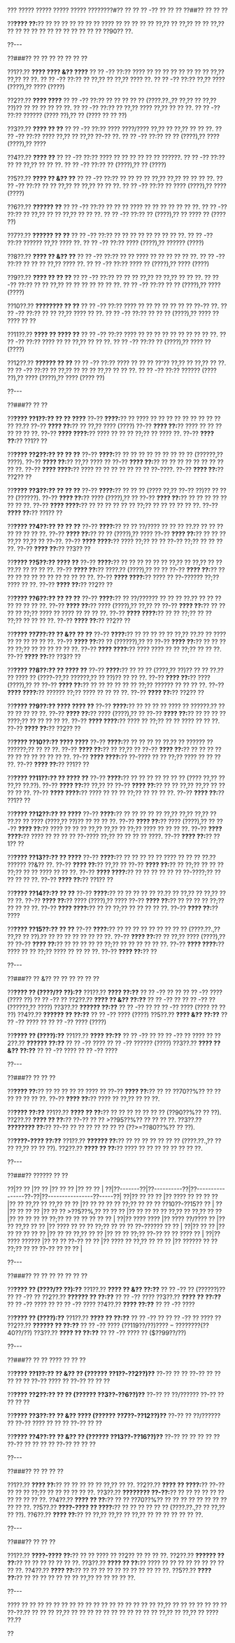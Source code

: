 ??? ????? ????? ????? ????? ????????#?? ?? ?? ?? -?? ?? ?? ??
??##?? ?? ?? ??

??**???? ??:**?? ?? ?? ?? ?? ?? ?? ?? ???? ?? ?? ?? ?? ?? ??,?? ?? ??,?? ?? ?? ??,?? ?? ?? ?? ?? ?? ?? ?? ?? ?? ?? ?? ?? ??90?? ??.

??---

??###?? ?? ?? ?? ?? ?? ?? ??

??1??.?? **???? ???? &?? ????**
??  ?? -?? ??:?? ???? ?? ?? ?? ?? ?? ?? ?? ?? ??,?? ??,?? ?? ??.
??  ?? -?? ??:?? ?? ??,?? ?? ??,?? ???? ??.
??  ?? -?? ??:?? ??,?? ???? (????),?? ???? (????)

??2??.?? **???? ????**
??  ?? -?? ??:?? ?? ?? ?? ?? ?? (????.??.,?? ??,?? ?? ??,?? ??)?? ?? ?? ?? ?? ?? ??.
??  ?? -?? ??:?? ?? ??,?? ???? ??,?? ?? ?? ??.
??  ?? -?? ??:?? ?????? (???? ??),?? ?? (???? ?? ?? ??)

??3??.?? **???? ?? ??**
??  ?? -?? ??:?? ???? ????/???? ??,?? ?? ??,?? ?? ?? ??.
??  ?? -?? ??:?? ???? ??,?? ?? ??,?? ??-?? ??.
??  ?? -?? ??:?? ?? ?? (????),?? ???? (????),?? ????

??4??.?? **???? ??**
??  ?? -?? ??:?? ???? ?? ?? ?? ?? ?? ?? ??????.
??  ?? -?? ??:?? ?? ?? ??,?? ?? ?? ??.
??  ?? -?? ??:?? ?? (????),?? ?? (????)

??5??.?? **???? ?? &?? ??**
??  ?? -?? ??:?? ?? ?? ?? ?? ??,?? ??,?? ?? ?? ?? ??.
??  ?? -?? ??:?? ?? ?? ??,?? ?? ??,?? ?? ?? ??.
??  ?? -?? ??:?? ?? ???? (????),?? ???? (????)

??6??.?? **?????? ??**
??  ?? -?? ??:?? ?? ?? ?? ???? ?? ?? ?? ?? ?? ?? ??.
??  ?? -?? ??:?? ?? ??,?? ?? ?? ??,?? ?? ?? ??.
??  ?? -?? ??:?? ?? (????),?? ?? ???? ?? (???? ??)

??7??.?? **?????? ?? ??**
??  ?? -?? ??:?? ?? ?? ?? ?? ?? ?? ?? ?? ??.
??  ?? -?? ??:?? ?????? ??,?? ???? ??.
??  ?? -?? ??:?? ???? (????),?? ?????? (????)

??8??.?? **???? ?? &?? ??**
??  ?? -?? ??:?? ?? ?? ???? ?? ?? ?? ?? ?? ??.
??  ?? -?? ??:?? ?? ?? ?? ??,?? ???? ??.
??  ?? -?? ??:?? ???? ?? (????),?? ???? (????)

??9??.?? **???? ?? ?? ??**
??  ?? -?? ??:?? ?? ?? ?? ??,?? ?? ??,?? ?? ?? ??.
??  ?? -?? ??:?? ?? ?? ??,?? ?? ?? ?? ?? ?? ?? ??.
??  ?? -?? ??:?? ?? ?? (????),?? ???? (????)

??10??.?? **???????? ?? ??**
??   ?? -?? ??:?? ???? ?? ?? ?? ?? ?? ?? ?? ??-?? ??.
??   ?? -?? ??:?? ?? ?? ??,?? ???? ?? ??.
??   ?? -?? ??:?? ?? ?? ?? (????),?? ???? ?? ???? ?? ??

??11??.?? **???? ?? ???? ??**
??   ?? -?? ??:?? ???? ?? ?? ?? ?? ?? ?? ?? ?? ?? ??.
??   ?? -?? ??:?? ???? ?? ?? ??,?? ?? ?? ??.
??   ?? -?? ??:?? ?? (????),?? ???? ?? (????)

??12??.?? **?????? ?? ??**
??   ?? -?? ??:?? ???? ?? ?? ?? ??'?? ??,?? ?? ??,?? ?? ??.
??   ?? -?? ??:?? ?? ??,?? ?? ?? ?? ??,?? ?? ?? ??.
??   ?? -?? ??:?? ?????? (???? ??),?? ???? (????),?? ???? (???? ??)

??---

??###?? ?? ??

??**???? ??1??:?? ?? ?? ????**
??-?? **????:**?? ?? ???? ?? ?? ?? ?? ?? ?? ?? ?? ?? ?? ??.?? 
??-?? **???? ??:**?? ?? ??,?? ???? (????)
??-?? **???? ??:**?? ???? ?? ?? ?? ?? ?? ?? ??.
??-?? **???? ????:**?? ???? ?? ?? ?? ??;?? ?? ???? ??.
??-?? **???? ??:**?? ??1?? ??

??**???? ??2??:?? ?? ?? ??**
??-?? **????:**?? ?? ?? ?? ?? ?? ?? ?? ?? ?? (??????,?? ????).
??-?? **???? ??:**?? ??,?? ???? ??
??-?? **???? ??:**?? ?? ?? ?? ?? ?? ?? ?? ?? ?? ??.
??-?? **???? ????:**?? ???? ?? ?? ?? ?? ?? ?? ?? ??-????.
??-?? **???? ??:**?? ??2?? ??

??**???? ??3??:?? ?? ?? ??**
??-?? **????:**?? ?? ?? ?? (???? ??,?? ??-?? ??)?? ?? ?? ?? (??????).
??-?? **???? ??:**?? ???? (????),?? ??
??-?? **???? ??:**?? ?? ?? ?? ?? ?? ?? ?? ??.
??-?? **???? ????:**?? ?? ?? ?? ?? ?? ?? ??;?? ?? ?? ?? ?? ?? ??.
??-?? **???? ??:**?? ??1?? ??

??**???? ??4??:?? ?? ?? ??**
??-?? **????:**?? ?? ?? ??/???? ?? ?? ?? ??.?? ?? ?? ?? ?? ?? ?? ?? ??.
??-?? **???? ??:**?? ?? ?? (????),?? ????
??-?? **???? ??:**?? ?? ?? ?? ??,?? ??,?? ?? ??-??.
??-?? **???? ????:**?? ???? ??;?? ?? ?? ??-?? ??;?? ?? ?? ?? ??.
??-?? **???? ??:**?? ??3?? ??

??**???? ??5??:?? ???? ??**
??-?? **????:**?? ?? ?? ?? ?? ?? ?? ??,?? ?? ??,?? ?? ?? ??.?? ?? ?? ?? ??.
??-?? **???? ??:**?? ????.?? (????),?? ?? ??
??-?? **???? ??:**?? ?? ?? ?? ?? ?? ?? ?? ?? ?? ?? ?? ??.
??-?? **???? ????:**?? ???? ?? ??-?????? ??;?? ???? ?? ??.
??-?? **???? ??:**?? ??2?? ??

??**???? ??6??:?? ?? ?? ??**
??-?? **????:**?? ?? ??/?????? ?? ?? ?? ??.?? ?? ?? ?? ?? ?? ?? ?? ??.
??-?? **???? ??:**?? ???? (????),?? ??,?? ??
??-?? **???? ??:**?? ?? ?? ?? ?? ??;?? ???? ?? ???? ?? ?? ?? ??.
??-?? **???? ????:**?? ?? ?? ??;?? ?? ?? ??;?? ?? ?? ?? ??.
??-?? **???? ??:**?? ??2?? ??

??**???? ??7??:?? ?? &?? ?? ??**
??-?? **????:**?? ?? ?? ?? ?? ?? ??,?? ??.?? ?? ???? ?? ?? ?? ?? ?? ??.
??-?? **???? ??:**?? ?? (??????),?? ??
??-?? **???? ??:**?? ?? ?? ?? ?? ??;?? ?? ?? ?? ?? ?? ??.
??-?? **???? ????:**?? ???? ???? ?? ?? ??;?? ?? ?? ??.
??-?? **???? ??:**?? ??3?? ??

??**???? ??8??:?? ?? ???? ??**
??-?? **????:**?? ?? ?? ?? (????,?? ??)?? ?? ?? ??.?? ?? ???? ?? (????-??,?? ??????,?? ?? ??)?? ?? ?? ??.
??-?? **???? ??:**?? ???? (????),?? ??
??-?? **???? ??:**?? ?? ?? ?? ?? ?? ?? ??;?? ?????? ?? ?? ?? ??.
??-?? **???? ????:**?? ?????? ??;?? ???? ?? ?? ?? ??.
??-?? **???? ??:**?? ??2?? ??

??**???? ??9??:?? ???? ???? ??**
??-?? **????:**?? ?? ?? ?? ?? ???? ?? ??????.?? ?? ?? ?? ?? ?? ??.
??-?? **???? ??:**?? ???? (????),?? ??
??-?? **???? ??:**?? ?? ?? ?? ?? ????;?? ?? ?? ?? ?? ??.
??-?? **???? ????:**?? ???? ?? ??;?? ?? ?? ???? ?? ?? ??.
??-?? **???? ??:**?? ??2?? ??

??**???? ??10??:?? ???? ????**
??-?? **????:**?? ?? ?? ?? ?? ??.?? ?? ?????? ?? ??????;?? ?? ?? ??.
??-?? **???? ??:**?? ?? ??,?? ??
??-?? **???? ??:**?? ?? ?? ?? ?? ?? ?? ?? ?? ?? ?? ?? ??.
??-?? **???? ????:**?? ??-???? ?? ?? ??;?? ???? ?? ?? ?? ??.
??-?? **???? ??:**?? ??1?? ??

??**???? ??11??:?? ?? ???? ??**
??-?? **????:**?? ?? ?? ?? ?? ?? ?? ?? (???? ??,?? ?? ??,?? ??.??).
??-?? **???? ??:**?? ??,?? ??
??-?? **???? ??:**?? ?? ?? ??,?? ??,?? ?? ?? ?? ?? ??.
??-?? **???? ????:**?? ???? ?? ?? ?? ??;?? ?? ?? ?? ??.
??-?? **???? ??:**?? ??1?? ??

??**???? ??12??:?? ?? ????**
??-?? **????:**?? ?? ?? ?? ?? ?? ??,?? ??,?? ??,?? ?? ??.?? ?? ???? (????,?? ??)?? ?? ?? ?? ??.
??-?? **???? ??:**?? ???? (????),?? ??
??-?? **???? ??:**?? ???? ?? ?? ?? ??,?? ??,?? ?? ??;?? ???? ?? ?? ?? ??.
??-?? **???? ????:**?? ???? ?? ?? ?? ?? ??-???? ??;?? ?? ?? ?? ?? ????.
??-?? **???? ??:**?? ??1?? ??

??**???? ??13??:?? ?? ????**
??-?? **????:**?? ?? ?? ?? ?? ?? ???? ?? ?? ?? ??.?? ?????? ??&?? ??.
??-?? **???? ??:**?? ??,?? ??
??-?? **???? ??:**?? ?? ??;?? ?? ?? ?? ??;?? ?? ?? ???? ?? ?? ??.
??-?? **???? ????:**?? ?? ?? ?? ?? ?? ?? ??-????;?? ?? ?? ?? ?? ??.
??-?? **???? ??:**?? ??1?? ??

??**???? ??14??:?? ?? ??**
??-?? **????:**?? ?? ?? ?? ?? ?? ??.?? ?? ??,?? ?? ??,?? ?? ?? ??.
??-?? **???? ??:**?? ???? (????),?? ????
??-?? **???? ??:**?? ?? ?? ?? ?? ??;?? ?? ?? ?? ??.
??-?? **???? ????:**?? ?? ?? ??;?? ?? ?? ?? ?? ??.
??-?? **???? ??:**?? ????

??**???? ??15??:?? ?? ??**
??-?? **????:**?? ?? ?? ?? ?? ?? ?? ?? ?? ?? (????.??.,?? ??,?? ?? ??).?? ?? ?? ?? ?? ?? ?? ?? ??.
??-?? **???? ??:**?? ?? ??,?? ???? (????),?? ??
??-?? **???? ??:**?? ?? ?? ?? ?? ?? ??;?? ?? ?? ?? ?? ?? ??.
??-?? **???? ????:**?? ???? ?? ?? ??;?? ???? ?? ?? ?? ??.
??-?? **???? ??:**?? ??

??---

??###?? ?? &?? ?? ?? ?? ?? ?? ??

??**???? ?? (????/?? ??):??**
??1??.?? **???? ??:??**
??  ?? -?? ?? ??
??  ?? -?? ???? (???? ??)
??  ?? -?? ??
??2??.?? **???? ?? &?? ??:??**
??  ?? -?? ??
??  ?? -?? ?? (??????,?? ????)
??3??.?? **?????? ??:??**
??  ?? -?? ??
??  ?? -?? ???? (???? ?? ?? ??)
??4??.?? **?????? ?? ??:??**
??  ?? -?? ???? (????)
??5??.?? **???? &?? ??:??**
??  ?? -?? ???? ??
??  ?? -?? ???? (????)

??**???? ?? (????):??**
??1??.?? **???? ??:??**
??  ?? -?? ??
??  ?? -?? ?? ???? ??
??2??.?? **?????? ??:??**
??  ?? -?? ????
??  ?? -?? ?????? (????)
??3??.?? **???? ?? &?? ??:??**
??  ?? -?? ????
??  ?? -?? ????

??---

??###?? ?? ?? ??

??**???? ??:**?? ?? ?? ?? ?? ?? ???? ??
??-?? **???? ??:**?? ?? ?? ??70??%?? ?? ?? ?? ?? ?? ?? ??.
??-?? **???? ??:**?? ???? ?? ??,?? ?? ?? ??.

??**???? ??:??**
??1??.?? **???? ?? ??:**?? ?? ?? ?? ?? ?? ?? ?? (??90??%?? ?? ??).
??2??.?? **???? ?? ??:**?? ??-?? ?? ?? >??95??%?? ?? ?? ?? ??.
??3??.?? **???????? ??:**?? ??-?? ?? ?? ?? ?? ?? ?? ?? (??>=??80??%?? ?? ??).

??**????-???? ??:??**
??1??.?? **?????? ??:**?? ?? ?? ?? ?? ?? ?? ?? (????.??.,?? ?? ?? ??,?? ?? ?? ??).
??2??.?? **???? ?? ??:**?? ???? ?? ?? ?? ?? ?? ?? ?? ??.

??---

??###?? ?????? ?? ??

??|?? ?? |?? ?? |?? ?? ?? |?? ?? ?? |
??|??-------??|??----------??|??----------------??-??|??----------------??-----??|
??|?? ?? ?? ?? |?? ???? ?? ?? ?? ?? |?? ?? ??,?? ?? ??,?? ?? ?? |?? ?? ?? ?? ?? ??;?? ?? ?? ?? ??10??-??15?? ?? |
??|?? ?? ?? ?? |?? ?? ?? >??5??%,?? ?? ?? ?? |?? ?? ?? ?? ?? ??,?? ?? ??,?? ?? ?? |?? ?? ?? ?? ?? ??;?? ?? ?? ?? ?? ?? ?? |
??|?? ???? ???? |?? ???? ??/???? ?? |?? ?? ??,?? ?? ?? |?? ???? ?? ?? ?? ??;?? ?? ?? ?? ??-?????? ?? ?? |
??|?? ?? ?? |?? ?? ?? ?? ?? ?? |?? ?? ?? ??,?? ?? ?? |?? ?? ?? ??;?? ??-?? ?? ?? ???? ?? |
??|?? ???? ?????? |?? ?? ?? ??-?? ?? ?? |?? ???? ?? ??,?? ?? ?? ?? |?? ?????? ?? ?? ??;?? ?? ?? ??-?? ?? ?? ?? |

??---

??###?? ?? ?? ?? ?? ?? ?? ??

??**???? ?? (????/?? ??):??**
??1??.?? **???? ?? &?? ??:??**
??  ?? -?? ?? (??????)?? 
??  ?? -?? ??
??2??.?? **?????? ?? ??:??**
??  ?? -?? ????
??3??.?? **???? ?? ??:??**
??  ?? -?? ???? ??
??  ?? -?? ????
??4??.?? **???? ??:??**
??  ?? -?? ????

??**???? ?? (????):??**
??1??.?? **???? ?? ??:??**
??  ?? -?? ??
??  ?? -?? ?? ???? ??
??2??.?? **?????? ?? ??:??**
??  ?? -?? ???? ($??119??/??)
??  ?? -?? ?????? ($??40??/??)
??3??.?? **???? ?? ??:??**
??  ?? -?? ???? ?? ($??99??/??)

??---

??###?? ?? ?? ???? ?? ?? ??

??**???? ??1??:?? ?? &?? ?? (?????? ??1??-??2??)??**
??-?? ?? ??
??-?? ?? ?? ?? ?? ??
??-?? ???? ??
??-?? ?? ?? ??

??**???? ??2??:?? ?? ?? (?????? ??3??-??6??)??**
??-?? ?? ??/??????
??-?? ?? ?? ?? ??

??**???? ??3??:?? ?? &?? ???? (?????? ??7??-??12??)??**
??-?? ?? ??/?????? ??
??-?? ???? ?? ?? ??
??-?? ?? ??

??**???? ??4??:?? ?? &?? ?? (?????? ??13??-??16??)??**
??-?? ?? ?? ?? ?? ??
??-?? ?? ?? ?? ??
??-?? ?? ?? ??

??---

??###?? ?? ?? ?? ??

??1??.?? **???? ??:**?? ?? ?? ?? ?? ?? ??,?? ?? ??.
??2??.?? **???? ?? ????:**?? ??-?? ?? ?? ?? ??;?? ?? ?? ?? ?? ?? ??.
??3??.?? **???????? ??-??:**?? ?? ?? ?? ?? ?? ?? ?? ?? ?? ?? ??.
??4??.?? **???? ?? ??:**?? ?? ?? ??70??%?? ?? ?? ?? ?? ?? ?? ?? ?? ?? ?? ??.
??5??.?? **????-???? ?? ????:**?? ?? ?? ?? ?? ?? ?? (????.??.,?? ?? ??,?? ?? ??).
??6??.?? **???? ??:**?? ?? ??,?? ??,?? ?? ??,?? ?? ?? ?? ?? ?? ?? ??.

??---

??###?? ?? ?? ??

??1??.?? **????-???? ??:**?? ?? ?? ???? ?? ??2?? ?? ?? ?? ??.
??2??.?? **?????? ?? ??:**?? ?? ?? ?? ?? ?? ?? ??.
??3??.?? **???? ?? ??:**?? ???? ?? ?? ?? ?? ?? ?? ?? ?? ?? ??.
??4??.?? **???? ??:**?? ?? ?? ?? ?? ?? ?? ?? ?? ?? ?? ??.
??5??.?? **???? ??:**?? ?? ?? ?? ?? ?? ?? ?? ??,?? ?? ?? ?? ?? ??.

??---

???? ?? ?? ?? ?? ?? ?? ?? ?? ?? ?? ?? ?? ?? ?? ?? ?? ?? ??,?? ?? ?? ?? ?? ?? ?? ?? ??-??.?? ?? ?? ?? ??,?? ?? ?? ?? ?? ?? ?? ?? ?? ?? ?? ?? ??,?? ?? ??,?? ?? ???? ??.??

??